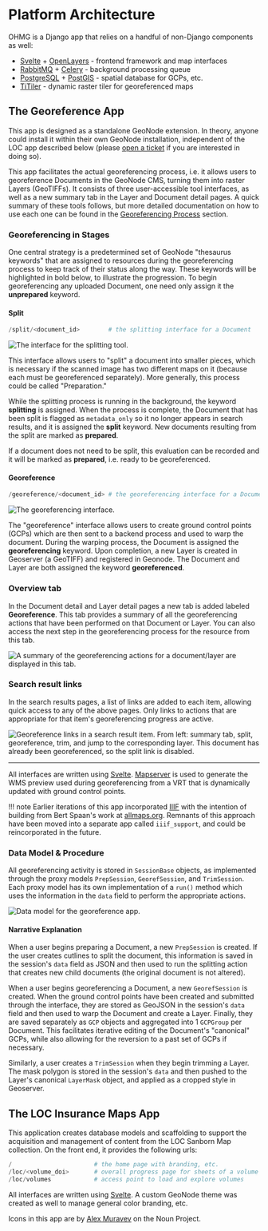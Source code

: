 # Platform Architecture

OHMG is a Django app that relies on a handful of non-Django components as well:

- [Svelte](https://svelte.dev) + [OpenLayers](https://openlayers.org) - frontend framework and map interfaces
- [RabbitMQ](https://www.rabbitmq.com) + [Celery](https://celeryq.dev) - background processing queue
- [PostgreSQL](https://postgresql.org) + [PostGIS](https://postgis.net) - spatial database for GCPs, etc.
- [TiTiler](https://developmentseed.org/titiler) - dynamic raster tiler for georeferenced maps



## The Georeference App

This app is designed as a standalone GeoNode extension. In theory, anyone could install it within their own GeoNode installation, independent of the LOC app described below (please [open a ticket](https://github.com/mradamcox/loc-insurancemaps/issues) if you are interested in doing so).

This app facilitates the actual georeferencing process, i.e. it allows users to georeference Documents in the GeoNode CMS, turning them into raster Layers (GeoTIFFs). It consists of three user-accessible tool interfaces, as well as a new summary tab in the Layer and Document detail pages. A quick summary of these tools follows, but more detailed documentation on how to use each one can be found in the [Georeferencing Process](/docs/making-the-mosaics/overview) section.

### Georeferencing in Stages

One central strategy is a predetermined set of GeoNode "thesaurus keywords" that are assigned to resources during the georeferencing process to keep track of their status along the way. These keywords will be highlighted in bold below, to illustrate the progression. To begin georeferencing any uploaded Document, one need only assign it the **unprepared** keyword.

#### Split

```python
/split/<document_id>		# the splitting interface for a Document
```

![The interface for the splitting tool.](../../static/img/split-interface.png)

This interface allows users to "split" a document into smaller pieces, which is necessary if the scanned image has two different maps on it (because each must be georeferenced separately). More generally, this process could be called "Preparation."

While the splitting process is running in the background, the keyword **splitting** is assigned. When the process is complete, the Document that has been split is flagged as `metadata_only` so it no longer appears in search results, and it is assigned the **split** keyword. New documents resulting from the split are marked as **prepared**.

If a document does not need to be split, this evaluation can be recorded and it will be marked as **prepared**, i.e. ready to be georeferenced.

#### Georeference

```python
/georeference/<document_id>	# the georeferencing interface for a Document
```

![The georeferencing interface.](../../static/img/georeference-interface.png)

The "georeference" interface allows users to create ground control points (GCPs) which are then sent to a backend process and used to warp the document. During the warping process, the Document is assigned the **georeferencing** keyword. Upon completion, a new Layer is created in Geoserver (a GeoTIFF) and registered in Geonode. The Document and Layer are both assigned the keyword **georeferenced**.

### Overview tab

In the Document detail and Layer detail pages a new tab is added labeled **Georeference**. This tab provides a summary of all the georeferencing actions that have been performed on that Document or Layer. You can also access the next step in the georeferencing process for the resource from this tab.

![A summary of the georeferencing actions for a document/layer are displayed in this tab.](../../static/img/georeference-tab.png)

### Search result links

In the search results pages, a list of links are added to each item, allowing quick access to any of the above pages. Only links to actions that are appropriate for that item's georeferencing progress are active.

![Georeference links in a search result item. From left: summary tab, split, georeference, trim, and jump to the corresponding layer. This document has already been georeferenced, so the split link is disabled.](../../static/img/search-item.png)

----

All interfaces are written using [Svelte](https://svelte.dev). [Mapserver](https://mapserver.org) is used to generate the WMS preview used during georeferencing from a VRT that is dynamically updated with ground control points.

!!! note
    Earlier iterations of this app incorporated [IIIF](https://iiif.org) with the intention of building from Bert Spaan's work at [allmaps.org](https://allmaps.org). Remnants of this approach have been moved into a separate app called `iiif_support`, and could be reincorporated in the future.

### Data Model & Procedure

All georeferencing activity is stored in `SessionBase` objects, as implemented through the proxy models `PrepSession`, `GeorefSession`, and `TrimSession`. Each proxy model has its own implementation of a `run()` method which uses the information in the `data` field to perform the appropriate actions.

![Data model for the georeference app.](../../static/img/georeference-data-model-sans-links.png)

#### Narrative Explanation

When a user begins preparing a Document, a new `PrepSession` is created. If the user creates cutlines to split the document, this information is saved in the session's `data` field as JSON and then used to run the splitting action that creates new child documents (the original document is not altered).

When a user begins georeferencing a Document, a new `GeorefSession` is created. When the ground control points have been created and submitted through the interface, they are stored as GeoJSON in the session's `data` field and then used to warp the Document and create a Layer. Finally, they are saved separately as `GCP` objects and aggregated into 1 `GCPGroup` per Document. This facilitates iterative editing of the Document's "canonical" GCPs, while also allowing for the reversion to a past set of GCPs if necessary.

Similarly, a user creates a `TrimSession` when they begin trimming a Layer. The mask polygon is stored in the session's `data` and then pushed to the Layer's canonical `LayerMask` object, and applied as a cropped style in Geoserver.

## The LOC Insurance Maps App

This application creates database models and scaffolding to support the acquisition and management of content from the LOC Sanborn Map collection. On the front end, it provides the following urls:

```python
/						# the home page with branding, etc.
/loc/<volume_doi>		# overall progress page for sheets of a volume
/loc/volumes			# access point to load and explore volumes
```

All interfaces are written using [Svelte](https://svelte.dev). A custom GeoNode theme was created as well to manage general color branding, etc.

Icons in this app are by [Alex Muravev](https://thenounproject.com/alex2900/) on the Noun Project.
